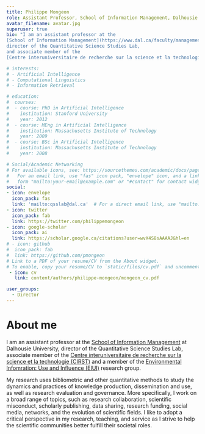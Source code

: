 ```yaml
---
title: Philippe Mongeon
role: Assistant Professor, School of Information Management, Dalhousie University
avatar_filename: avatar.jpg
superuser: true
bio: "I am an assistant professor at the 
[School of Information Management](https://www.dal.ca/faculty/management/school-of-information-management.html) at Dalhousie University, 
director of the Quantitative Science Studies Lab, 
and associate member of the 
[Centre interuniversitaire de recherche sur la science et la technologie (CIRST)](https://www.cirst.uqam.ca/en/)."

# interests:
# - Artificial Intelligence
# - Computational Linguistics
# - Information Retrieval

# education:
#  courses:
#  - course: PhD in Artificial Intelligence
#    institution: Stanford University
#    year: 2012
#  - course: MEng in Artificial Intelligence
#    institution: Massachusetts Institute of Technology
#    year: 2009
#  - course: BSc in Artificial Intelligence
#    institution: Massachusetts Institute of Technology
#    year: 2008

# Social/Academic Networking
# For available icons, see: https://sourcethemes.com/academic/docs/page-builder/#icons
#   For an email link, use "fas" icon pack, "envelope" icon, and a link in the
#   form "mailto:your-email@example.com" or "#contact" for contact widget.
social:
- icon: envelope
  icon_pack: fas
  link: 'mailto:qsslab@dal.ca'  # For a direct email link, use "mailto:qsslab@dal.ca".
- icon: twitter
  icon_pack: fab
  link: https://twitter.com/philippemongeon
- icon: google-scholar
  icon_pack: ai
  link: https://scholar.google.ca/citations?user=wvX4S8sAAAAJ&hl=en
# - icon: github
#  icon_pack: fab
#  link: https://github.com/pmongeon
# Link to a PDF of your resume/CV from the About widget.
# To enable, copy your resume/CV to `static/files/cv.pdf` and uncomment the lines below.
 - icon: cv
   link: content/authors/philippe-mongeon/mongeon_cv.pdf

user_groups:
  - Director
---
```


# About me
I am an assistant professor at the [School of Information Management](https://www.dal.ca/faculty/management/school-of-information-management.html) 
at Dalhousie University, director of the Quantitative Science Studies Lab, 
associate member of the [Centre interuniversitaire de recherche sur la science et la technologie (CIRST)](https://www.cirst.uqam.ca/en/)
and a member of the [Environmental Infomration: Use and Influence (EIUI)](https://eiui.ca) research group.

My research uses bibliometric and other quantitative methods to study the dynamics and practices of knowledge production, dissemination and use, as well as research evaluation and governance. More specifically, I work on a broad range of topics, such as research collaboration, scientific misconduct, scholarly publishing, data sharing, research funding, social media, networks, and the evolution of scientific fields. I like to adopt a critical perspective in my research, teaching, and service as I strive to help the scientific communities better fulfill their societal roles.